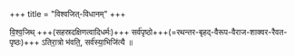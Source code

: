 +++
title = "विश्वजित्-विधानम्"
+++

वि॒श्व॒जिथ् +++(सहस्रदक्षिणत्वादिधर्मः)+++ सर्व॑पृष्ठो+++(=रथन्तर-बृहद्-वैरूप-वैराज-शाक्वर-रैवत-पृष्ठः)+++ ऽतिरा॒त्रो भ॑वति॒, सर्व॑स्या॒भिजि॑त्यै ॥ 

